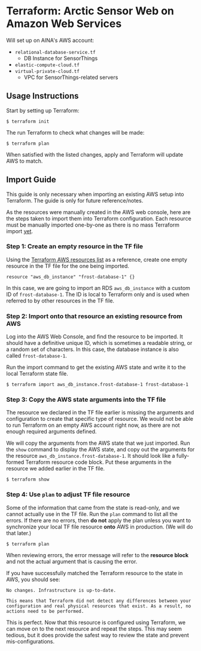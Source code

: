 # Terraform: Arctic Sensor Web on Amazon Web Services

Will set up on AINA's AWS account:

* `relational-database-service.tf`
    - DB Instance for SensorThings
* `elastic-compute-cloud.tf`
* `virtual-private-cloud.tf`
    - VPC for SensorThings-related servers

## Usage Instructions

Start by setting up Terraform:

```
$ terraform init
```

The run Terraform to check what changes will be made:

```
$ terraform plan
```

When satisfied with the listed changes, apply and Terraform will update AWS to match.

## Import Guide

This guide is only necessary when importing an existing AWS setup into Terraform. The guide is only for future reference/notes.

As the resources were manually created in the AWS web console, here are the steps taken to import them into Terraform configuration. Each resource must be manually imported one-by-one as there is no mass Terraform import [yet](https://github.com/hashicorp/terraform/issues/22219).

### Step 1: Create an empty resource in the TF file

Using the [Terraform AWS resources list](https://www.terraform.io/docs/providers/aws/index.html) as a reference, create one empty resource in the TF file for the one being imported.

```
resource "aws_db_instance" "frost-database-1" {}
```

In this case, we are going to import an RDS `aws_db_instance` with a custom ID of `frost-database-1`. The ID is local to Terraform only and is used when referred to by other resources in the TF file.

### Step 2: Import onto that resource an existing resource from AWS

Log into the AWS Web Console, and find the resource to be imported. It should have a definitive unique ID, which is sometimes a readable string, or a random set of characters. In this case, the database instance is also called `frost-database-1`.

Run the import command to get the existing AWS state and write it to the local Terraform state file.

```
$ terraform import aws_db_instance.frost-database-1 frost-database-1
```

### Step 3: Copy the AWS state arguments into the TF file

The resource we declared in the TF file earlier is missing the arguments and configuration to create that specific type of resource. We would not be able to run Terraform on an empty AWS account right now, as there are not enough required arguments defined.

We will copy the arguments from the AWS state that we just imported. Run the `show` command to display the AWS state, and copy out the arguments for the resource `aws_db_instance.frost-database-1`. It should look like a fully-formed Terraform resource code block. Put these arguments in the resource we added earlier in the TF file.

```
$ terraform show
```

### Step 4: Use `plan` to adjust TF file resource

Some of the information that came from the state is read-only, and we cannot actually use in the TF file. Run the `plan` command to list all the errors. If there are no errors, then **do not** apply the plan unless you want to synchronize your local TF file resource **onto** AWS in production. (We will do that later.)

```
$ terraform plan
```

When reviewing errors, the error message will refer to the **resource block** and not the actual argument that is causing the error.

If you have successfully matched the Terraform resource to the state in AWS, you should see:

```
No changes. Infrastructure is up-to-date.

This means that Terraform did not detect any differences between your
configuration and real physical resources that exist. As a result, no
actions need to be performed.
```

This is perfect. Now that this resource is configured using Terraform, we can move on to the next resource and repeat the steps. This may seem tedious, but it does provide the safest way to review the state and prevent mis-configurations.
